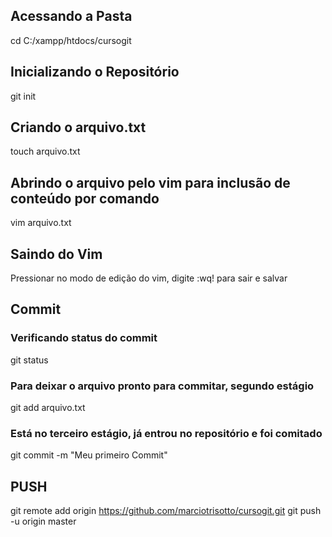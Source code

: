 ## Acessando a Pasta
cd C:/xampp/htdocs/cursogit

## Inicializando o Repositório
git init

## Criando o arquivo.txt
touch arquivo.txt

## Abrindo o arquivo pelo vim para inclusão de conteúdo por comando
vim arquivo.txt

## Saindo do Vim
Pressionar <CTRL-C> no modo de edição do vim, digite :wq! para sair e salvar

## Commit
### Verificando status do commit
git status

### Para deixar o arquivo pronto para commitar, segundo estágio
git add arquivo.txt

### Está no terceiro estágio, já entrou no repositório e foi comitado
git commit -m "Meu primeiro Commit"

## PUSH
 git remote add origin https://github.com/marciotrisotto/cursogit.git
 git push -u origin master
